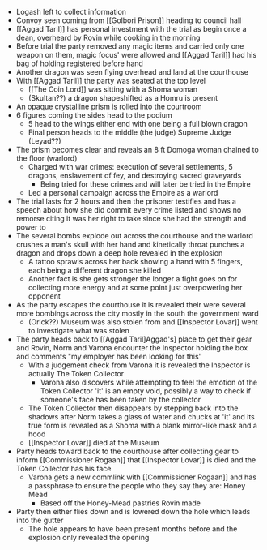 - Logash left to collect information
- Convoy seen coming from [[Golbori Prison]] heading to council hall
- [[Aggad Taril]] has personal investment with the trial as begin once a dean, overheard by Rovin while cooking in the morning
- Before trial the party removed any magic items and carried only one weapon on them, magic focus' were allowed and [[Aggad Taril]] had his bag of holding registered before hand
- Another dragon was seen flying overhead and land at the courthouse
- With [[Aggad Taril]] the party was seated at the top level
  - [[The Coin Lord]] was sitting with a Shoma woman
  - (Skultan??) a dragon shapeshifted as a Homru is present
- An opaque crystalline prism is rolled into the courtroom
- 6 figures coming the sides head to the podium
  - 5 head to the wings either end with one being a full blown dragon
  - Final person heads to the middle (the judge) Supreme Judge (Leyad??)
- The prism becomes clear and reveals an 8 ft Domoga woman chained to the floor (warlord)
  - Charged with war crimes: execution of several settlements, 5 dragons, enslavement of fey, and destroying sacred graveyards
    - Being tried for these crimes and will later be tried in the Empire
  - Led a personal campaign across the Empire as a warlord
- The trial lasts for 2 hours and then the prisoner testifies and has a speech about how she did commit every crime listed and shows no remorse citing it was her right to take since she had the strength and power to
- The several bombs explode out across the courthouse and the warlord crushes a man's skull with her hand and kinetically throat punches a dragon and drops down a deep hole revealed in the explosion
  - A tattoo sprawls across her back showing a hand with 5 fingers, each being a different dragon she killed
  - Another fact is she gets stronger the longer a fight goes on for collecting more energy and at some point just overpowering her opponent
- As the party escapes the courthouse it is revealed their were several more bombings across the city mostly in the south the government ward
  - (Orick??) Museum was also stolen from and [[Inspector Lovar]] went to investigate what was stolen 
- The party heads back to [[Aggad Taril]Aggad's] place to get their gear and Rovin, Norm and Varona encounter the Inspector holding the box and comments "my employer has been looking for this'
  - With a judgement check from Varona it is revealed the Inspector is actually The Token Collector
    - Varona also discovers while attempting to feel the emotion of the Token Collector 'it' is an empty void, possibly a way to check if someone's face has been taken by the collector
  - The Token Collector then disappears by stepping back into the shadows after Norm takes a glass of water and chucks at 'it' and its true form is revealed as a Shoma with a blank mirror-like mask and a hood
  - [[Inspector Lovar]] died at the Museum
- Party heads toward back to the courthouse after collecting gear to inform [[Commissioner Rogaan]] that [[Inspector Lovar]] is died and the Token Collector has his face
  - Varona gets a new commlink with [[Commissioner Rogaan]] and has a passphrase to ensure the people who they say they are: Honey Mead
    - Based off the Honey-Mead pastries Rovin made
- Party then either flies down and is lowered down the hole which leads into the gutter
  - The hole appears to have been present months before and the explosion only revealed the opening


